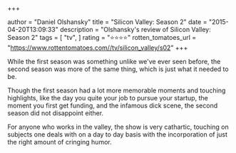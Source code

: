 +++

author = "Daniel Olshansky"
title = "Silicon Valley: Season 2"
date = "2015-04-20T13:09:33"
description = "Olshansky's review of Silicon Valley: Season 2"
tags = [
    "tv",
]
rating = "⭐⭐⭐⭐"
rotten_tomatoes_url = "https://www.rottentomatoes.com//tv/silicon_valley/s02"
+++

While the first season was something unlike we've ever seen before, the second season was more of the same thing, which is just what it needed to be.

Though the first season had a lot more memorable moments and touching highlights, like the day you quite your job to pursue your startup, the moment you first get funding, and the infamous dick scene, the second season did not disappoint either.

For anyone who works in the valley, the show is very cathartic, touching on subjects one deals with on a day to day basis with the incorporation of just the right amount of cringing humor.

